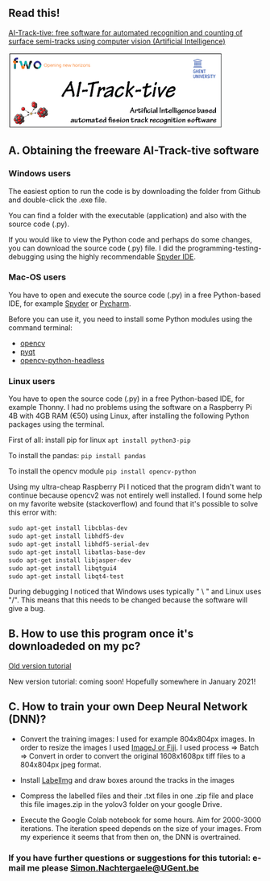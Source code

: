 ## Read this!

[AI-Track-tive: free software for automated recognition and counting of surface semi-tracks using computer vision (Artificial Intelligence)](https://gchron.copernicus.org/preprints/gchron-2020-32/)

![logo](/logo-01.png)

## A. Obtaining the freeware AI-Track-tive software
### Windows users
The easiest option to run the code is by downloading the folder from Github and double-click the .exe file. 

You can find a folder with the executable (application) and also with the source code (.py). 

If you would like to view the Python code and perhaps do some changes, you can download the source code (.py) file. I did the programming-testing-debugging using the highly recommendable [Spyder IDE](https://docs.spyder-ide.org/current/index.html). 


### Mac-OS users
You have to open and execute the source code (.py) in a free Python-based IDE, for example [Spyder](https://www.spyder-ide.org/) or [Pycharm](https://www.jetbrains.com/pycharm/download/#section=windows). 

Before you can use it, you need to install some Python modules using the command terminal:
- [opencv](https://docs.opencv.org/master/d0/db2/tutorial_macos_install.html)
- [pyqt](https://pythonbasics.org/install-pyqt/)
- [opencv-python-headless](https://pypi.org/project/opencv-python-headless/)
  
### Linux users
You have to open the source code (.py) in a free Python-based IDE, for example Thonny. 
I had no problems using the software on a Raspberry Pi 4B with 4GB RAM (€50) using Linux, after installing the following Python packages using the terminal. 

First of all: install pip for linux 
```apt install python3-pip```

To install the pandas:
```pip install pandas```

To install the opencv module
``` pip install opencv-python ```

Using my ultra-cheap Raspberry Pi I noticed that the program didn't want to continue because opencv2 was not entirely well installed. I found some help on my favorite website (stackoverflow) and found that it's possible to solve this error with: 
```pip3 install opencv-python
sudo apt-get install libcblas-dev
sudo apt-get install libhdf5-dev
sudo apt-get install libhdf5-serial-dev
sudo apt-get install libatlas-base-dev
sudo apt-get install libjasper-dev
sudo apt-get install libqtgui4
sudo apt-get install libqt4-test
```
During debugging I noticed that Windows uses typically " \ " and Linux uses "/". This means that this needs to be changed because the software will give a bug.  

## B. How to use this program once it's downloadeded on my pc? 
[Old version tutorial](https://www.youtube.com/watch?v=fSfit87vkrA&feature=youtu.be)

New version tutorial: coming soon! Hopefully somewhere in January 2021!

## C. How to train your own Deep Neural Network (DNN)?

- Convert the training images: I used for example 804x804px images. In order to resize the images I used [ImageJ or Fiji](https://imagej.net/Downloads). I used process => Batch => Convert in order to convert the original 1608x1608px tiff files to a 804x804px jpeg format.

- Install [LabelImg](https://github.com/tzutalin/labelImg) and draw boxes around the tracks in the images 

- Compress the labelled files and their .txt files in one .zip file and place this file images.zip in the yolov3 folder on your google Drive. 

- Execute the Google Colab notebook for some hours. Aim for 2000-3000 iterations. The iteration speed depends on the size of your images. From my experience it seems that from then on, the DNN is overtrained. 

### If you have further questions or suggestions for this tutorial: e-mail me please Simon.Nachtergaele@UGent.be
